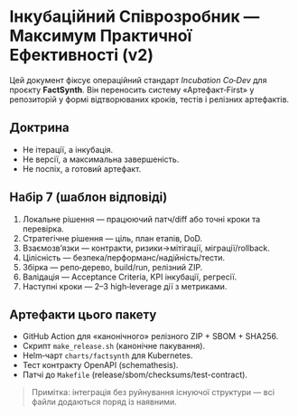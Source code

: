 # Інкубаційний Співрозробник — Максимум Практичної Ефективності (v2)

Цей документ фіксує операційний стандарт *Incubation Co‑Dev* для проєкту **FactSynth**. Він переносить систему «Артефакт‑First» у репозиторій у формі відтворюваних кроків, тестів і релізних артефактів.

## Доктрина
- Не ітерації, а інкубація.
- Не версії, а максимальна завершеність.
- Не поспіх, а готовий артефакт.

## Набір 7 (шаблон відповіді)
1) Локальне рішення — працюючий патч/diff або точні кроки та перевірка.
2) Стратегічне рішення — ціль, план етапів, DoD.
3) Взаємозв’язки — контракти, ризики→мітігації, міграції/rollback.
4) Цілісність — безпека/перформанс/надійність/тести.
5) Збірка — репо‑дерево, build/run, релізний ZIP.
6) Валідація — Acceptance Criteria, KPI інкубації, регресії.
7) Наступні кроки — 2–3 high‑leverage дії з метриками.

## Артефакти цього пакету
- GitHub Action для «канонічного» релізного ZIP + SBOM + SHA256.
- Скрипт `make_release.sh` (канонічне пакування).
- Helm‑чарт `charts/factsynth` для Kubernetes.
- Тест контракту OpenAPI (schemathesis).
- Патчі до `Makefile` (release/sbom/checksums/test-contract).

> Примітка: інтеграція без руйнування існуючої структури — всі файли додаються поряд із наявними.
